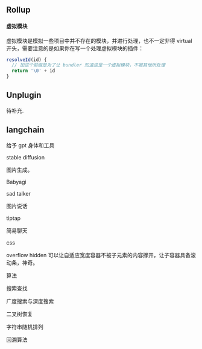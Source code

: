 ## Rollup

#### 虚拟模块

虚拟模块是模拟一些项目中并不存在的模块，并进行处理，也不一定非得 virtual 开头，需要注意的是如果你在写一个处理虚拟模块的插件：

```js
resolveId(id) {
  // 加这个前缀是为了让 bundler 知道这是一个虚拟模块，不被其他所处理
  return '\0' + id
}
```

## Unplugin

待补充.


## langchain

给予 gpt 身体和工具


stable diffusion

图片生成。

Babyagi


sad talker

图片说话


tiptap

简易聊天

css  

overflow hidden 可以让自适应宽度容器不被子元素的内容撑开，让子容器具备滚动条，神奇。


算法

搜索查找

广度搜索与深度搜索

二叉树恢复

字符串随机排列

回溯算法
